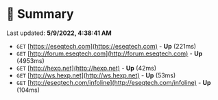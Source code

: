 # 📖 Summary
Last updated: **5/9/2022, 4:38:41 AM**

- `GET` [https://eseqtech.com](https://eseqtech.com) - **Up** (221ms)
- `GET` [http://forum.eseqtech.com](http://forum.eseqtech.com) - **Up** (4953ms)
- `GET` [http://hexp.net](http://hexp.net) - **Up** (42ms)
- `GET` [http://ws.hexp.net](http://ws.hexp.net) - **Up** (53ms)
- `GET` [http://eseqtech.com/infoline](http://eseqtech.com/infoline) - **Up** (104ms)
